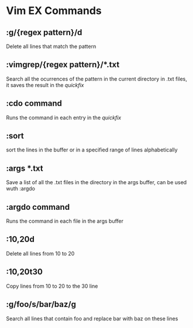 # Vim EX Commands

## :g/{regex pattern}/d
Delete all lines that match the pattern

## :vimgrep/{regex pattern}/\*.txt
Search all the ocurrences of the pattern in the current directory in .txt files, it saves the result in the _quickfix_

## :cdo command
Runs the command in each entry in the _quickfix_

## :sort
sort the lines in the buffer or in a specified range of lines alphabetically

## :args \*.txt
Save a list of all the .txt files in the directory in the args buffer, can be used wuth :argdo

## :argdo command
Runs the command in each file in the args buffer

## :10,20d
Delete all lines from 10 to 20

## :10,20t30
Copy lines from 10 to 20 to the 30 line

## :g/foo/s/bar/baz/g
Search all lines that contain foo and replace bar with baz on these lines



